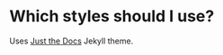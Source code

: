 # Which styles should I use?

Uses [Just the Docs](https://github.com/just-the-docs/just-the-docs) Jekyll
theme.
